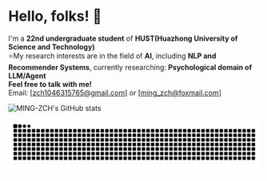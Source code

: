 # Hello, folks! 🚀
I'm a **22nd undergraduate student** of **HUST(Huazhong University of Science and Technology)**\
⭐My research interests are in the field of **AI**, including **NLP and Recommender Systems**, currently researching: **Psychological domain of LLM/Agent**\
**Feel free to talk with me!** \
Email: [zch1046315765@gmail.com] or [ming_zch@foxmail.com]

![MING-ZCH's GitHub stats](https://github-readme-stats.vercel.app/api?username=MING-ZCH&count_private=true&show_icons=true&theme=dracula)

<picture>
  <source media="(prefers-color-scheme: dark)" srcset="https://raw.githubusercontent.com/MING-ZCH/MING-ZCH/output/github-contribution-grid-snake-dark.svg">
  <source media="(prefers-color-scheme: light)" srcset="https://raw.githubusercontent.com/MING-ZCH/MING-ZCH/output/github-contribution-grid-snake.svg">
  <img alt="github contribution grid snake animation" src="https://raw.githubusercontent.com/MING-ZCH/MING-ZCH/output/github-contribution-grid-snake.svg">
</picture>
